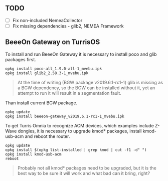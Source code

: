 ## TODO
- [ ] Fix non-included NemeaCollector
- [ ] Fix missing dependencies - glib2, NEMEA Framework

## BeeeOn Gateway on TurrisOS

To install and run BeeeOn Gateway it is necessary to install poco and glib packages first.
```
opkg install poco-all_1.9.0-all-1_mvebu.ipk
opkg install glib2_2.58.3-1_mvebu.ipk
```
>At the time of writing (BGW package v2019.6.1-rc1-1) glib is missing as a BGW dependency, so the BGW can be installed without it, yet an attempt to run it will result in a segmentation fault.

Than install current BGW package.

```
opkg update
opkg install beeeon-gateway_v2019.6.1-rc1-1_mvebu.ipk
```

To get Turris Omnia to recognize ACM devices, which examples include Z-Wave dongles, it is necessary to upgrade kmod* packages, install kmod-usb-acm and reboot the router.
```
opkg update
opkg install $(opkg list-installed | grep kmod | cut -f1 -d" ")
opkg install kmod-usb-acm
reboot
```
> Probably not all kmod* packages need to be upgraded, but it is the best way to be sure it will work and what bad can it bring, right?
